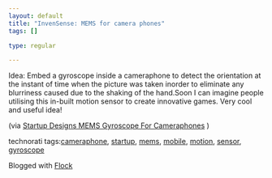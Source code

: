 ```yaml
--- 
layout: default
title: "InvenSense: MEMS for camera phones"
tags: []

type: regular

---
```

<div>Idea: Embed a gyroscope inside a cameraphone to detect the orientation at the instant of time when the picture was taken inorder to eliminate any blurriness caused due to the shaking of the hand.Soon I can imagine people utilising this in-built motion sensor to create innovative games. Very cool and useful idea!

(via <a href="http://www.extremetech.com/article2/0,1697,1967816,00.asp">Startup Designs MEMS Gyroscope For Cameraphones</a> )

technorati tags:<a rel="tag" href="http://technorati.com/tag/cameraphone">cameraphone</a>, <a rel="tag" href="http://technorati.com/tag/startup">startup</a>, <a rel="tag" href="http://technorati.com/tag/mems">mems</a>, <a rel="tag" href="http://technorati.com/tag/mobile">mobile</a>, <a rel="tag" href="http://technorati.com/tag/motion">motion</a>, <a rel="tag" href="http://technorati.com/tag/sensor">sensor</a>, <a rel="tag" href="http://technorati.com/tag/gyroscope">gyroscope</a>

Blogged with <a title="Flock" href="http://www.flock.com">Flock</a></div>
